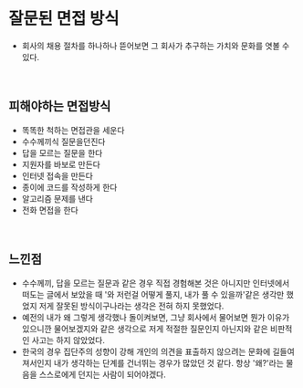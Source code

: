 # 잘문된 면접 방식
- 회사의 채용 절차를 하나하나 뜯어보면 그 회사가 추구하는 가치와 문화를 엿볼 수 있다.

<br>

## 피해야하는 면접방식
- 똑똑한 척하는 면접관을 세운다
- 수수께끼식 질문을던진다
- 답을 모르는 질문을 한다
- 지원자를 바보로 만든다
- 인터넷 접속을 만든다
- 종이에 코드를 작성하게 한다
- 알고리즘 문제를 낸다
- 전화 면접을 한다

<br>

## 느낀점
- 수수께끼, 답을 모르는 질문과 같은 경우 직접 경험해본 것은 아니지만 인터넷에서 떠도는 글에서 보았을 때 '와 저런걸 어떻게 풀지, 내가 풀 수 있을까'같은 생각만 했었지 저게 잘못된 방식이구나라는 생각은 전혀 하지 못했었다.
- 예전의 내가 왜 그렇게 생각했나 돌이켜보면, 그냥 회사에서 물어보면 뭔가 이유가 있으니깐 물어보겠지와 같은 생각으로 저게 적절한 질문인지 아닌지와 같은 비판적인 사고는 하지 않았었다.
- 한국의 경우 집단주의 성향이 강해 개인의 의견을 표출하지 않으려는 문화에 길들여져서인지 내가 생각하는 단계를 건너뛰는 경우가 많았던 것 같다. 항상 '왜?'라는 물음을 스스로에게 던지는 사람이 되어야겠다.
